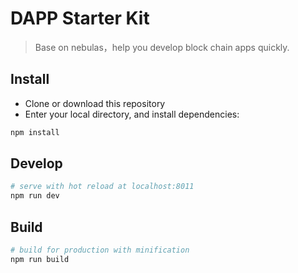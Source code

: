 # DAPP Starter Kit

> Base on nebulas，help you develop block chain apps quickly.


## Install

 - Clone or download this repository
 - Enter your local directory, and install dependencies:

``` bash
npm install
```

## Develop

``` bash
# serve with hot reload at localhost:8011
npm run dev
```

## Build

``` bash
# build for production with minification
npm run build
```

